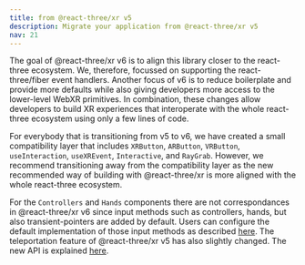 ```yaml
---
title: from @react-three/xr v5
description: Migrate your application from @react-three/xr v5
nav: 21
---
```


The goal of @react-three/xr v6 is to align this library closer to the react-three ecosystem. We, therefore, focussed on supporting the react-three/fiber event handlers. Another focus of v6 is to reduce boilerplate and provide more defaults while also giving developers more access to the lower-level WebXR primitives. In combination, these changes allow developers to build XR experiences that interoperate with the whole react-three ecosystem using only a few lines of code. 

For everybody that is transitioning from v5 to v6, we have created a small compatibility layer that includes `XRButton`, `ARButton`, `VRButton`, `useInteraction`, `useXREvent`, `Interactive`, and `RayGrab`. However, we recommend transitioning away from the compatibility layer as the new recommended way of building with @react-three/xr is more aligned with the whole react-three ecosystem.

For the `Controllers` and `Hands` components there are not correspondances in @react-three/xr v6 since input methods such as controllers, hands, but also transient-pointers are added by default. Users can configure the default implementation of those input methods as described [here](../tutorials/custom-inputs.md). The teleportation feature of @react-three/xr v5 has also slightly changed. The new API is explained [here](../tutorials/teleport.md).